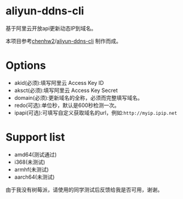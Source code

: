 # aliyun-ddns-cli

基于阿里云开放api更新动态IP到域名。

本项目参考[chenhw2](https://github.com/chenhw2)/[aliyun-ddns-cli](https://github.com/chenhw2/aliyun-ddns-cli) 制作而成。

# Options

* akid(必须):填写阿里云 Access Key ID
* aksct(必须):填写阿里云 Access Key Secret
* domain(必须):更新域名的全称，必须而完整填写域名。
* redo(可选):单位秒，默认是600秒检测一次。
* ipapi(可选):可填写自定义获取域名的url，例如:`http://myip.ipip.net`

# Support list

- amd64(测试通过)
- i368(未测试)
- armhf(未测试)
- aarch64(未测试)

由于我没有树莓派，请使用的同学测试后反馈给我是否可用，谢谢。